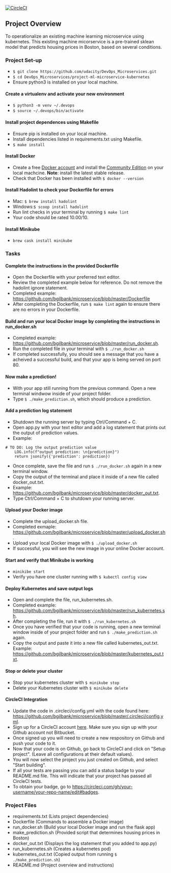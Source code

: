 [![CircleCI](https://circleci.com/gh/bgilbank/microservice.svg?style=svg)](https://circleci.com/gh/bgilbank/microservice)

## Project Overview

To operationalize an existing machine learning  microservice using kubernetes. This existing machine micorservice is a pre-trained sklean model that predicts housing prices in Boston, based on several conditions.

### Project Set-up

* `$ git clone https://github.com/udacity/DevOps_Microservices.git`
* `$ cd DevOps_Microservices/project-ml-microservice-kubernetes`
* Ensure python3 is installed on your local machine.

#### Create a virtualenv and activate your new environment

* `$ python3 -m venv ~/.devops`
* `$ source ~/.devops/bin/activate` 

#### Install project dependences using Makefile

* Ensure pip is installed on your local machine.
* Install dependencies listed in requirements.txt using Makefile.
* `$ make install`

#### Install Docker

* Create a free [Docker account](https://hub.docker.com) and install the [Community Edition](https://docs.docker.com/v17.12/install/) on your local machcine. **Note**: install the latest stable release.
* Check that Docker has been installed with `$ docker --version`

#### Install Hadolint to check your Dockerfile for errors

* Mac: `$ brew install hadolint`
* Windows:`$ scoop install hadolint`
* Run lint checks in your terminal by running `$ make lint`
* Your code should be rated 10.00/10.

#### Install Minikube

* `brew cask install minikube` 

### Tasks

#### Complete the instructions in the provided Dockerfile

* Open the Dockerfile with your preferred text editor.
* Review the completed example below for reference. Do not remove the hadolint ignore statement.
* Completed example: <https://github.com/bgilbank/microservice/blob/master/Dockerfile>
* After completing the Dockerfile, run `$ make lint` again to ensure there are no errors in your Dockerfile.

#### Build and run your local Docker image by completing the instructions in run_docker.sh

* Completed example: <https://github.com/bgilbank/microservice/blob/master/run_docker.sh>.
* Run the completed file in your terminal with `$ ./run_docker.sh`
* If completed successfully, you should see a message that you have a acheived a successful build, and that your app is being served on port 80.

#### Now make a prediction!

* With your app still running from the previous command. Open a new terminal windwow inside of your project folder.
* Type `$ ./make_prediction.sh`, which should produce a prediction.

#### Add a prediction log statement

* Shutdown the running server by typing Ctrl/Command + C.
* Open app.py with your text editor and add a log statement that prints out the output of prediction values.
* Example:
```
# TO DO: Log the output prediction value
    LOG.info(f"output prediction: \n{prediction}")
    return jsonify({'prediction': prediction})
```
* Once complete, save the file and run `$ ./run_docker.sh` again in a new terminal window.
* Copy the output of the terminal and place it inside of a new file called docker_out.txt.
* Example: <https://github.com/bgilbank/microservice/blob/master/docker_out.txt>.
* Type Ctrl/Command + C to shutdown your running server.

#### Upload your Docker image

* Complete the upload_docker.sh file.
* Completed exmaple: <https://github.com/bgilbank/microservice/blob/master/upload_docker.sh>.
* Upload your local Docker image with `$ ./upload_docker.sh`
* If successful, you will see the new image in your online Docker account.

#### Start and verify that Minikube is working

* `minikibe start`
* Verify you have one cluster running with `$ kubectl config view`

#### Deploy Kubernetes and save output logs

* Open and complete the file, run_kubernetes.sh.
* Completed example: <https://github.com/bgilbank/microservice/blob/master/run_kubernetes.sh>.
* After completing the file, run it with `$ ./run_kubernetes.sh`
* Once you have verified that your code is running, open a new terminal window inside of your project folder and run `$ ./make_prediction.sh` again.
* Copy the output and paste it into a new file called kubernetes_out.txt. Example: <https://github.com/bgilbank/microservice/blob/master/kubernetes_out.txt>.

#### Stop or delete your cluster

* Stop your kubernetes cluster with `$ minikube stop`
* Delete your Kubernetes cluster with `$ minikube delete`

#### CircleCI Integration

* Update the code in .circleci/config.yml with the code found here: <https://github.com/bgilbank/microservice/blob/master/.circleci/config.yml>.
* Sign up for a CircleCI account [here](https://circleci.com/signup/). Make sure you sign up with your Github account not Bitbucket.
* Once signed up you will need to create a new respository on Github and push your code to it.
* Now that your code is on Github, go back to CircleCI and click on "Setup project". (Leave all configurations at their default values).
* You will now select the project you just created on Github, and select "Start building".
* If all your tests are passing you can add a status badge to your README.md file. This will indicate that your project has passed all CircleCI tests.
* To obtain your badge, go to <https://circleci.com/gh/your-username/your-repo-name/edit#badges>. 

 ### Project Files

* requirements.txt (Lists project dependencies)
* Dockerfile (Commands to assemble a Docker image)
* run_docker.sh (Build your local Docker image and run the flask app)
* make_prediction.sh (Provided script that determines housing prices in Boston)
* docker_out.txt (Displays the log statement that you  added to app.py)
* run_kubernetes.sh (Creates a kubernetes pod) 
* kubernetes_out.txt (Copied output from running `$ ./make_prediction.sh`)
* README.md (Project overview and instructions)
